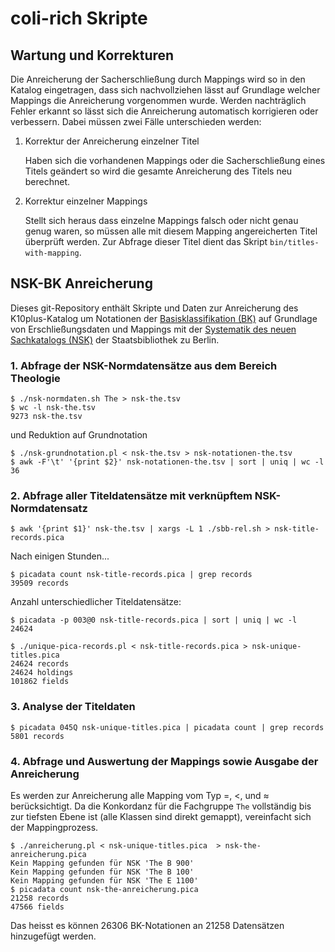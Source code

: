 # coli-rich Skripte

## Wartung und Korrekturen

Die Anreicherung der Sacherschließung durch Mappings wird so in den Katalog eingetragen, dass sich nachvollziehen lässt auf Grundlage welcher Mappings die Anreicherung vorgenommen wurde. Werden nachträglich Fehler erkannt so lässt sich die Anreicherung automatisch korrigieren oder verbessern. Dabei müssen zwei Fälle unterschieden werden:

1. Korrektur der Anreicherung einzelner Titel

   Haben sich die vorhandenen Mappings oder die Sacherschließung eines Titels geändert so wird die gesamte Anreicherung des Titels neu berechnet.

2. Korrektur einzelner Mappings

   Stellt sich heraus dass einzelne Mappings falsch oder nicht genau genug waren, so müssen alle mit diesem Mapping angereicherten Titel überprüft werden. Zur Abfrage dieser Titel dient das Skript `bin/titles-with-mapping`.

## NSK-BK Anreicherung

Dieses git-Repository enthält Skripte und Daten zur Anreicherung des K10plus-Katalog um Notationen der [Basisklassifikation (BK)](http://bartoc.org/en/node/18785) auf Grundlage von Erschließungsdaten und Mappings mit der [Systematik des neuen Sachkatalogs (NSK)](http://bartoc.org/en/node/20298) der Staatsbibliothek zu Berlin.

### 1. Abfrage der NSK-Normdatensätze aus dem Bereich Theologie

    $ ./nsk-normdaten.sh The > nsk-the.tsv
    $ wc -l nsk-the.tsv
    9273 nsk-the.tsv

 und Reduktion auf Grundnotation 

    $ ./nsk-grundnotation.pl < nsk-the.tsv > nsk-notationen-the.tsv
    $ awk -F'\t' '{print $2}' nsk-notationen-the.tsv | sort | uniq | wc -l
    36

### 2. Abfrage aller Titeldatensätze mit verknüpftem NSK-Normdatensatz

    $ awk '{print $1}' nsk-the.tsv | xargs -L 1 ./sbb-rel.sh > nsk-title-records.pica

Nach einigen Stunden...

    $ picadata count nsk-title-records.pica | grep records
    39509 records

Anzahl unterschiedlicher Titeldatensätze:

    $ picadata -p 003@0 nsk-title-records.pica | sort | uniq | wc -l
    24624

    $ ./unique-pica-records.pl < nsk-title-records.pica > nsk-unique-titles.pica
    24624 records
    24624 holdings
    101862 fields
 
### 3. Analyse der Titeldaten

    $ picadata 045Q nsk-unique-titles.pica | picadata count | grep records
    5801 records

### 4. Abfrage und Auswertung der Mappings sowie Ausgabe der Anreicherung

Es werden zur Anreicherung alle Mapping vom Typ =, <, und ≈ berücksichtigt. Da die Konkordanz für die Fachgruppe `The` vollständig bis zur tiefsten Ebene ist (alle Klassen sind direkt gemappt), vereinfacht sich der Mappingprozess.

    $ ./anreicherung.pl < nsk-unique-titles.pica  > nsk-the-anreicherung.pica
    Kein Mapping gefunden für NSK 'The B 900'
    Kein Mapping gefunden für NSK 'The B 100'
    Kein Mapping gefunden für NSK 'The E 1100'
    $ picadata count nsk-the-anreicherung.pica 
    21258 records
    47566 fields

Das heisst es können 26306 BK-Notationen an 21258 Datensätzen hinzugefügt werden. 
